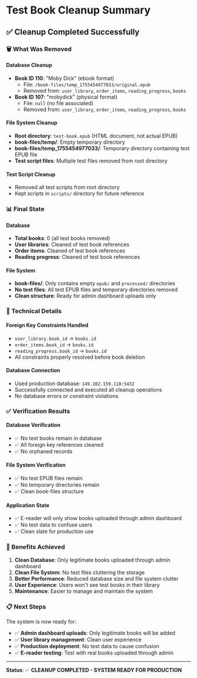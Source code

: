 # Test Book Cleanup Summary

## ✅ **Cleanup Completed Successfully**

### **🗑️ What Was Removed**

#### **Database Cleanup**
- **Book ID 110**: "Moby Dick" (ebook format)
  - File: `/book-files/temp_1755454977033/original.epub`
  - Removed from: `user_library`, `order_items`, `reading_progress`, `books`
- **Book ID 107**: "mobydick" (physical format)
  - File: `null` (no file associated)
  - Removed from: `user_library`, `order_items`, `reading_progress`, `books`

#### **File System Cleanup**
- **Root directory**: `test-book.epub` (HTML document, not actual EPUB)
- **book-files/temp/**: Empty temporary directory
- **book-files/temp_1755454977033/**: Temporary directory containing test EPUB file
- **Test script files**: Multiple test files removed from root directory

#### **Test Script Cleanup**
- Removed all test scripts from root directory
- Kept scripts in `scripts/` directory for future reference

### **📊 Final State**

#### **Database**
- **Total books**: 0 (all test books removed)
- **User libraries**: Cleaned of test book references
- **Order items**: Cleaned of test book references
- **Reading progress**: Cleaned of test book references

#### **File System**
- **book-files/**: Only contains empty `epub/` and `processed/` directories
- **No test files**: All test EPUB files and temporary directories removed
- **Clean structure**: Ready for admin dashboard uploads only

### **🔧 Technical Details**

#### **Foreign Key Constraints Handled**
- `user_library.book_id` → `books.id`
- `order_items.book_id` → `books.id`
- `reading_progress.book_id` → `books.id`
- All constraints properly resolved before book deletion

#### **Database Connection**
- Used production database: `149.102.159.118:5432`
- Successfully connected and executed all cleanup operations
- No database errors or constraint violations

### **✅ Verification Results**

#### **Database Verification**
- ✅ No test books remain in database
- ✅ All foreign key references cleaned
- ✅ No orphaned records

#### **File System Verification**
- ✅ No test EPUB files remain
- ✅ No temporary directories remain
- ✅ Clean book-files structure

#### **Application State**
- ✅ E-reader will only show books uploaded through admin dashboard
- ✅ No test data to confuse users
- ✅ Clean slate for production use

### **🎯 Benefits Achieved**

1. **Clean Database**: Only legitimate books uploaded through admin dashboard
2. **Clean File System**: No test files cluttering the storage
3. **Better Performance**: Reduced database size and file system clutter
4. **User Experience**: Users won't see test books in their library
5. **Maintenance**: Easier to manage and maintain the system

### **📋 Next Steps**

The system is now ready for:
- ✅ **Admin dashboard uploads**: Only legitimate books will be added
- ✅ **User library management**: Clean user experience
- ✅ **Production deployment**: No test data to cause confusion
- ✅ **E-reader testing**: Test with real books uploaded through admin

---

**Status**: ✅ **CLEANUP COMPLETED - SYSTEM READY FOR PRODUCTION** 